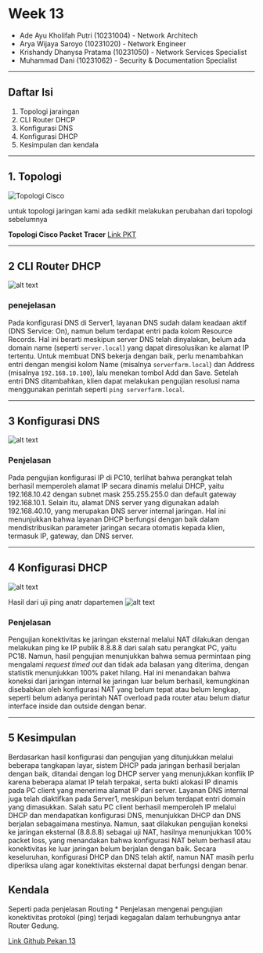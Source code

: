 # Week 13

- Ade Ayu Kholifah Putri (10231004) - Network Architech
- Arya Wijaya Saroyo (10231020) - Network Engineer
- Krishandy Dhanysa Pratama (10231050) - Network Services Specialist
- Muhammad Dani (10231062) - Security & Documentation Specialist

-----------------------------------------
## Daftar Isi
1. Topologi jaraingan
    <br>
2. CLI Router DHCP
    <br>
3. Konfigurasi DNS
    <br>
4. Konfigurasi DHCP
   <br>
5. Kesimpulan dan kendala
----

## 1. Topologi
![Topologi Cisco](TopologiBaru.png)

untuk topologi jaringan kami ada sedikit melakukan perubahan dari topologi sebelumnya


**Topologi  Cisco Packet Tracer**
[ Link PKT ](https://github.com/BentoSaputra/DMJKKelompok11/blob/main/Pekan13/Topologi_Kel11.pkt)


----
## 2 CLI Router DHCP 

![alt text](<dhcp1.png>)

### penejelasan
Pada konfigurasi DNS di Server1, layanan DNS sudah dalam keadaan aktif (DNS Service: On), namun belum terdapat entri pada kolom Resource Records. Hal ini berarti meskipun server DNS telah dinyalakan, belum ada domain name (seperti `server.local`) yang dapat diresolusikan ke alamat IP tertentu. Untuk membuat DNS bekerja dengan baik, perlu menambahkan entri dengan mengisi kolom Name (misalnya `serverfarm.local`) dan Address (misalnya `192.168.10.100`), lalu menekan tombol Add dan Save. Setelah entri DNS ditambahkan, klien dapat melakukan pengujian resolusi nama menggunakan perintah seperti `ping serverfarm.local`.

----
## 3 Konfigurasi DNS

![alt text](<dns1.png>)

### Penjelasan
Pada pengujian konfigurasi IP di PC10, terlihat bahwa perangkat telah berhasil memperoleh alamat IP secara dinamis melalui DHCP, yaitu 192.168.10.42 dengan subnet mask 255.255.255.0 dan default gateway 192.168.10.1. Selain itu, alamat DNS server yang digunakan adalah 192.168.40.10, yang merupakan DNS server internal jaringan. Hal ini menunjukkan bahwa layanan DHCP berfungsi dengan baik dalam mendistribusikan parameter jaringan secara otomatis kepada klien, termasuk IP, gateway, dan DNS server.

----
## 4 Konfigurasi DHCP

![alt text](<dhcp_pc.png>)

Hasil dari uji ping anatr dapartemen
![alt text](testping.png)


### Penjelasan
Pengujian konektivitas ke jaringan eksternal melalui NAT dilakukan dengan melakukan ping ke IP publik 8.8.8.8 dari salah satu perangkat PC, yaitu PC18. Namun, hasil pengujian menunjukkan bahwa semua permintaan ping mengalami *request timed out* dan tidak ada balasan yang diterima, dengan statistik menunjukkan 100% paket hilang. Hal ini menandakan bahwa koneksi dari jaringan internal ke jaringan luar belum berhasil, kemungkinan disebabkan oleh konfigurasi NAT yang belum tepat atau belum lengkap, seperti belum adanya perintah NAT overload pada router atau belum diatur interface inside dan outside dengan benar.

---
## 5 Kesimpulan

Berdasarkan hasil konfigurasi dan pengujian yang ditunjukkan melalui beberapa tangkapan layar, sistem DHCP pada jaringan berhasil berjalan dengan baik, ditandai dengan log DHCP server yang menunjukkan konflik IP karena beberapa alamat IP telah terpakai, serta bukti alokasi IP dinamis pada PC client yang menerima alamat IP dari server. Layanan DNS internal juga telah diaktifkan pada Server1, meskipun belum terdapat entri domain yang dimasukkan. Salah satu PC client berhasil memperoleh IP melalui DHCP dan mendapatkan konfigurasi DNS, menunjukkan DHCP dan DNS berjalan sebagaimana mestinya. Namun, saat dilakukan pengujian koneksi ke jaringan eksternal (8.8.8.8) sebagai uji NAT, hasilnya menunjukkan 100% packet loss, yang menandakan bahwa konfigurasi NAT belum berhasil atau konektivitas ke luar jaringan belum berjalan dengan baik. Secara keseluruhan, konfigurasi DHCP dan DNS telah aktif, namun NAT masih perlu diperiksa ulang agar konektivitas eksternal dapat berfungsi dengan benar.

## Kendala
Seperti pada penjelasan Routing * Penjelasan mengenai pengujian konektivitas protokol (ping) terjadi kegagalan dalam terhubungnya antar Router Gedung.


[Link Github Pekan 13](https://github.com/BentoSaputra/DMJKKelompok11/tree/main/Pekan13)